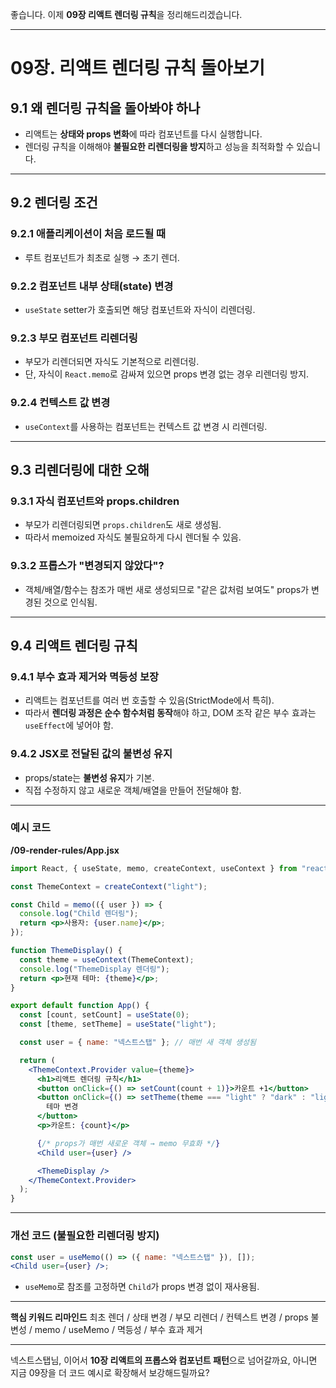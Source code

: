 좋습니다. 이제 **09장 리액트 렌더링 규칙**을 정리해드리겠습니다.

---

# 09장. 리액트 렌더링 규칙 돌아보기

## 9.1 왜 렌더링 규칙을 돌아봐야 하나

* 리액트는 **상태와 props 변화**에 따라 컴포넌트를 다시 실행합니다.
* 렌더링 규칙을 이해해야 **불필요한 리렌더링을 방지**하고 성능을 최적화할 수 있습니다.

---

## 9.2 렌더링 조건

### 9.2.1 애플리케이션이 처음 로드될 때

* 루트 컴포넌트가 최초로 실행 → 초기 렌더.

### 9.2.2 컴포넌트 내부 상태(state) 변경

* `useState` setter가 호출되면 해당 컴포넌트와 자식이 리렌더링.

### 9.2.3 부모 컴포넌트 리렌더링

* 부모가 리렌더되면 자식도 기본적으로 리렌더링.
* 단, 자식이 `React.memo`로 감싸져 있으면 props 변경 없는 경우 리렌더링 방지.

### 9.2.4 컨텍스트 값 변경

* `useContext`를 사용하는 컴포넌트는 컨텍스트 값 변경 시 리렌더링.

---

## 9.3 리렌더링에 대한 오해

### 9.3.1 자식 컴포넌트와 props.children

* 부모가 리렌더링되면 `props.children`도 새로 생성됨.
* 따라서 memoized 자식도 불필요하게 다시 렌더될 수 있음.

### 9.3.2 프롭스가 "변경되지 않았다"?

* 객체/배열/함수는 참조가 매번 새로 생성되므로 "같은 값처럼 보여도" props가 변경된 것으로 인식됨.

---

## 9.4 리액트 렌더링 규칙

### 9.4.1 부수 효과 제거와 멱등성 보장

* 리액트는 컴포넌트를 여러 번 호출할 수 있음(StrictMode에서 특히).
* 따라서 **렌더링 과정은 순수 함수처럼 동작**해야 하고, DOM 조작 같은 부수 효과는 `useEffect`에 넣어야 함.

### 9.4.2 JSX로 전달된 값의 불변성 유지

* props/state는 **불변성 유지**가 기본.
* 직접 수정하지 않고 새로운 객체/배열을 만들어 전달해야 함.

---

### 예시 코드

**/09-render-rules/App.jsx**

```jsx
import React, { useState, memo, createContext, useContext } from "react";

const ThemeContext = createContext("light");

const Child = memo(({ user }) => {
  console.log("Child 렌더링");
  return <p>사용자: {user.name}</p>;
});

function ThemeDisplay() {
  const theme = useContext(ThemeContext);
  console.log("ThemeDisplay 렌더링");
  return <p>현재 테마: {theme}</p>;
}

export default function App() {
  const [count, setCount] = useState(0);
  const [theme, setTheme] = useState("light");

  const user = { name: "넥스트스탭" }; // 매번 새 객체 생성됨

  return (
    <ThemeContext.Provider value={theme}>
      <h1>리액트 렌더링 규칙</h1>
      <button onClick={() => setCount(count + 1)}>카운트 +1</button>
      <button onClick={() => setTheme(theme === "light" ? "dark" : "light")}>
        테마 변경
      </button>
      <p>카운트: {count}</p>

      {/* props가 매번 새로운 객체 → memo 무효화 */}
      <Child user={user} />

      <ThemeDisplay />
    </ThemeContext.Provider>
  );
}
```

---

### 개선 코드 (불필요한 리렌더링 방지)

```jsx
const user = useMemo(() => ({ name: "넥스트스탭" }), []);
<Child user={user} />;
```

* `useMemo`로 참조를 고정하면 `Child`가 props 변경 없이 재사용됨.

---

**핵심 키워드 리마인드**
최초 렌더 / 상태 변경 / 부모 리렌더 / 컨텍스트 변경 / props 불변성 / memo / useMemo / 멱등성 / 부수 효과 제거

---

넥스트스탭님, 이어서 **10장 리액트의 프롭스와 컴포넌트 패턴**으로 넘어갈까요, 아니면 지금 09장을 더 코드 예시로 확장해서 보강해드릴까요?
